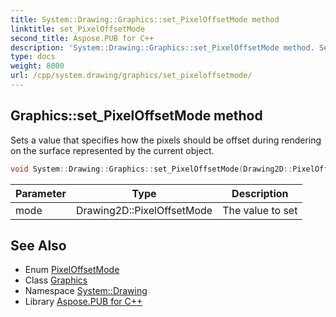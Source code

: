```yaml
---
title: System::Drawing::Graphics::set_PixelOffsetMode method
linktitle: set_PixelOffsetMode
second_title: Aspose.PUB for C++
description: 'System::Drawing::Graphics::set_PixelOffsetMode method. Sets a value that specifies how the pixels should be offset during rendering on the surface represented by the current object in C++.'
type: docs
weight: 8000
url: /cpp/system.drawing/graphics/set_pixeloffsetmode/
---
```

## Graphics::set_PixelOffsetMode method


Sets a value that specifies how the pixels should be offset during rendering on the surface represented by the current object.

```cpp
void System::Drawing::Graphics::set_PixelOffsetMode(Drawing2D::PixelOffsetMode mode)
```


| Parameter | Type | Description |
| --- | --- | --- |
| mode | Drawing2D::PixelOffsetMode | The value to set |

## See Also

* Enum [PixelOffsetMode](../../../system.drawing.drawing2d/pixeloffsetmode/)
* Class [Graphics](../)
* Namespace [System::Drawing](../../)
* Library [Aspose.PUB for C++](../../../)
